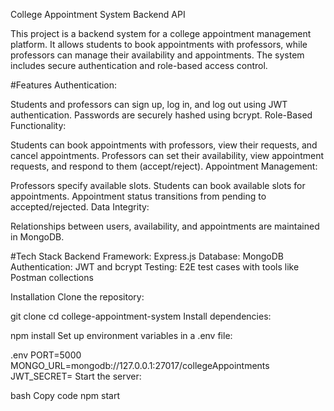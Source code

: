 College Appointment System Backend API

This project is a backend system for a college appointment management platform. It allows students to book appointments with professors, while professors can manage their availability and appointments. The system includes secure authentication and role-based access control.

#Features
Authentication:

Students and professors can sign up, log in, and log out using JWT authentication.
Passwords are securely hashed using bcrypt.
Role-Based Functionality:

Students can book appointments with professors, view their requests, and cancel appointments.
Professors can set their availability, view appointment requests, and respond to them (accept/reject).
Appointment Management:

Professors specify available slots.
Students can book available slots for appointments.
Appointment status transitions from pending to accepted/rejected.
Data Integrity:

Relationships between users, availability, and appointments are maintained in MongoDB.

#Tech Stack
Backend Framework: Express.js
Database: MongoDB
Authentication: JWT and bcrypt
Testing: E2E test cases with tools like Postman collections

Installation
Clone the repository:

git clone <repository-url>
cd college-appointment-system
Install dependencies:

npm install
Set up environment variables in a .env file:

.env
PORT=5000
MONGO_URL=mongodb://127.0.0.1:27017/collegeAppointments
JWT_SECRET=<your-secret-key>
Start the server:

bash
Copy code
npm start

